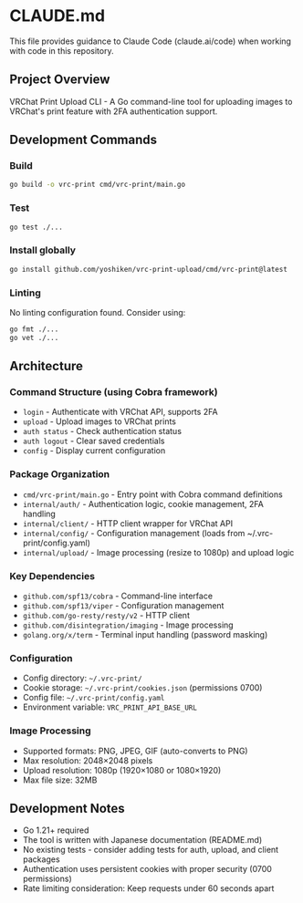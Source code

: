 # CLAUDE.md

This file provides guidance to Claude Code (claude.ai/code) when working with code in this repository.

## Project Overview

VRChat Print Upload CLI - A Go command-line tool for uploading images to VRChat's print feature with 2FA authentication support.

## Development Commands

### Build
```bash
go build -o vrc-print cmd/vrc-print/main.go
```

### Test
```bash
go test ./...
```

### Install globally
```bash
go install github.com/yoshiken/vrc-print-upload/cmd/vrc-print@latest
```

### Linting
No linting configuration found. Consider using:
```bash
go fmt ./...
go vet ./...
```

## Architecture

### Command Structure (using Cobra framework)
- `login` - Authenticate with VRChat API, supports 2FA
- `upload` - Upload images to VRChat prints
- `auth status` - Check authentication status
- `auth logout` - Clear saved credentials
- `config` - Display current configuration

### Package Organization
- `cmd/vrc-print/main.go` - Entry point with Cobra command definitions
- `internal/auth/` - Authentication logic, cookie management, 2FA handling
- `internal/client/` - HTTP client wrapper for VRChat API
- `internal/config/` - Configuration management (loads from ~/.vrc-print/config.yaml)
- `internal/upload/` - Image processing (resize to 1080p) and upload logic

### Key Dependencies
- `github.com/spf13/cobra` - Command-line interface
- `github.com/spf13/viper` - Configuration management
- `github.com/go-resty/resty/v2` - HTTP client
- `github.com/disintegration/imaging` - Image processing
- `golang.org/x/term` - Terminal input handling (password masking)

### Configuration
- Config directory: `~/.vrc-print/`
- Cookie storage: `~/.vrc-print/cookies.json` (permissions 0700)
- Config file: `~/.vrc-print/config.yaml`
- Environment variable: `VRC_PRINT_API_BASE_URL`

### Image Processing
- Supported formats: PNG, JPEG, GIF (auto-converts to PNG)
- Max resolution: 2048×2048 pixels
- Upload resolution: 1080p (1920×1080 or 1080×1920)
- Max file size: 32MB

## Development Notes

- Go 1.21+ required
- The tool is written with Japanese documentation (README.md)
- No existing tests - consider adding tests for auth, upload, and client packages
- Authentication uses persistent cookies with proper security (0700 permissions)
- Rate limiting consideration: Keep requests under 60 seconds apart